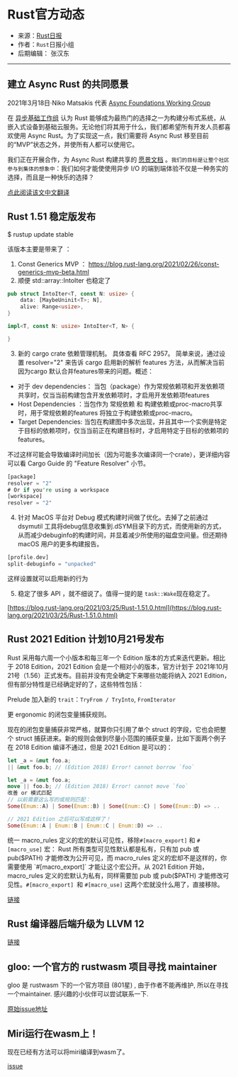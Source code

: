 # Rust官方动态

- 来源：[Rust日报](https://rustcc.cn/section?id=f4703117-7e6b-4caf-aa22-a3ad3db6898f)
- 作者：`Rust`日报小组
- 后期编辑： 张汉东

---

## 建立 Async Rust 的共同愿景

2021年3月18日·Niko Matsakis 代表 [Async Foundations Working Group](https://rust-lang.github.io/wg-async-foundations/)


在 [异步基础工作组](https://rust-lang.github.io/wg-async-foundations/) 认为 Rust 能够成为最热门的选择之一为构建分布式系统，从嵌入式设备到基础云服务。无论他们将其用于什么，我们都希望所有开发人员都喜欢使用 Async Rust。为了实现这一点，我们需要将 Async Rust 移至目前的“MVP”状态之外，并使所有人都可以使用它。

我们正在开展合作，为 Async Rust 构建共享的 [愿景文档](https://rust-lang.github.io/wg-async-foundations/vision.html#-the-vision) 。`我们的目标是让整个社区参与到集体的想象中`：我们如何才能使使用异步 I/O 的端到端体验不仅是一种务实的选择，而且是一种快乐的选择？

[点此阅读该文中文翻译](./async-vision-doc.md)


## Rust 1.51 稳定版发布

$ rustup update stable

该版本主要是带来了 ：

1. Const Generics MVP  ： https://blog.rust-lang.org/2021/02/26/const-generics-mvp-beta.html 
2. 顺便  std::array::IntoIter 也稳定了

```rust
pub struct IntoIter<T, const N: usize> {
    data: [MaybeUninit<T>; N],
    alive: Range<usize>,
}

impl<T, const N: usize> IntoIter<T, N> {

}
```

3. 新的 cargo crate 依赖管理机制。 具体查看 RFC 2957。 简单来说，通过设置 resolver="2" 来告诉 cargo 启用新的解析 features 方法，从而解决当前因为cargo 默认合并features带来的问题。概述：

- 对于 dev dependencies： 当包（package）作为常规依赖项和开发依赖项共享时，仅当当前构建包含开发依赖项时，才启用开发依赖项features
- Host Dependencies ：当包作为 常规依赖 和 构建依赖或proc-macro共享时，用于常规依赖的features 将独立于构建依赖或proc-macro。
- Target Dependencies: 当包在构建图中多次出现，并且其中一个实例是特定于目标的依赖项时，仅当当前正在构建目标时，才启用特定于目标的依赖项的features。

不过这样可能会导致编译时间加长（因为可能多次编译同一个crate），更详细内容可以看 Cargo Guide 的 "Feature Resolver" 小节。

```rust
[package]
resolver = "2"
# Or if you're using a workspace
[workspace]
resolver = "2"
```

4.  针对 MacOS 平台对 Debug 模式构建时间做了优化。去掉了之前通过 dsymutil 工具将debug信息收集到.dSYM目录下的方式，而使用新的方式，从而减少debuginfo的构建时间，并显着减少所使用的磁盘空间量。但还期待macOS 用户的更多构建报告。

```rust
[profile.dev]
split-debuginfo = "unpacked"
```

这样设置就可以启用新的行为

5. 稳定了很多 API ，就不细说了。值得一提的是 `task::Wake`现在稳定了。

[https://blog.rust-lang.org/2021/03/25/Rust-1.51.0.html](https://blog.rust-lang.org/2021/03/25/Rust-1.51.0.html)


## Rust 2021 Edition 计划10月21号发布

Rust 采用每六周一个小版本和每三年一个 Edition 版本的方式来迭代更新。相比于 2018 Edition，2021 Edition 会是一个相对小的版本，官方计划于 2021年10月21号（1.56）正式发布。目前并没有完全确定下来哪些功能将纳入 2021 Edition，但有部分特性是已经确定好的了，这些特性包括：

Prelude 加入新的 `trait`：`TryFrom / TryInto`, `FromIterator`

更 ergonomic 的闭包变量捕获规则。

现在的闭包变量捕获非常严格，就算你只引用了单个 struct 的字段，它也会把整个 struct 捕获进来。新的规则会做到尽量小范围的捕获变量，比如下面两个例子在 2018 Edition 编译不通过，但是 2021 Edition 是可以的：

```rust
let _a = &mut foo.a;
|| &mut foo.b; // (Edition 2018) Error! cannot borrow `foo`

let _a = &mut foo.a;
move || foo.b; // (Edition 2018) Error! cannot move `foo`
改善 or 模式匹配
// 以前需要这么写的或规则匹配：
Some(Enum::A) | Some(Enum::B) | Some(Enum::C) | Some(Enum::D) => ..

// 2021 Edition 之后可以写成这样了！
Some(Enum::A | Enum::B | Enum::C | Enum::D) => ..
```

统一 macro_rules 定义的宏的默认可见性，移除`#[macro_export]` 和 `#[macro_use]` 宏：
Rust 所有类型可见性默认都是私有，只有加 pub 或 pub($PATH) 才能修改为公开可见，而 macro_rules 定义的宏却不是这样的，你需要使用 `#[macro_export]` 才能让这个宏公开。从 2021 Edition 开始，macro_rules 定义的宏默认为私有，同样需要加 pub 或 pub($PATH) 才能修改可见性。`#[macro_export] `和 `#[macro_use]` 这两个宏就没什么用了，直接移除。

[链接](https://blog.rust-lang.org/inside-rust/2021/03/04/planning-rust-2021.html)


## Rust 编译器后端升级为 LLVM 12

[链接](https://github.com/rust-lang/rust/pull/81451)

## gloo: 一个官方的 rustwasm 项目寻找 maintainer

gloo 是 rustwasm 下的一个官方项目 (801星) , 由于作者不能再维护, 所以在寻找一个maintainer. 感兴趣的小伙伴可以尝试联系一下.

[原始issue地址](https://github.com/rustwasm/gloo/issues/119)

## Miri运行在wasm上！

现在已经有方法可以将miri编译到wasm了。

[issue ](https://github.com/rust-lang/miri/issues/722#issuecomment-795763551)
